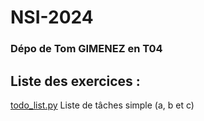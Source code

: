 # NSI-2024
### Dépo de Tom GIMENEZ en T04

## Liste des exercices :
[todo_list.py](./simple_todo_list.py) Liste de tâches simple (a, b et c)

